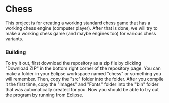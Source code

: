 # Chess #

This project is for creating a working standard chess game that has a working chess engine (computer player). After that is done, we will try to make a working chess game (and maybe engines too) for various chess variants.

### Building ###

To try it out, first download the repository as a zip file by clicking "Download ZIP" in the bottom right corner of the repository page. You can make a folder in your Eclipse workspace named "chess" or something you will remember. Then, copy the "src" folder into the folder. After you compile it the first time, copy the "Images" and "Fonts" folder into the "bin" folder that was automatically created for you. Now you should be able to try out the program by running from Eclipse.
